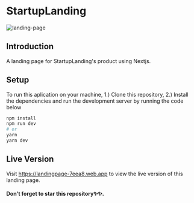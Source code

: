# StartupLanding

![landing-page](https://user-images.githubusercontent.com/76836006/165221197-b3b997c2-19cc-451a-aee9-04ca5d0b739b.PNG)


## Introduction
A landing page for StartupLanding's product using Nextjs.

## Setup

To run this aplication on your machine, 
1.) Clone this repository, 
2.) Install the dependencies and run the development server by running the code below

```bash
npm install
npm run dev
# or
yarn
yarn dev
```

## Live Version
Visit https://landingpage-7eea8.web.app to view the live version of this landing page.

#### Don't forget to star this repository✨✨.
